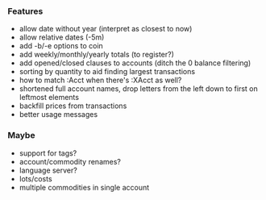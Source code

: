 ### Features

* allow date without year (interpret as closest to now)
* allow relative dates (-5m)
* add -b/-e options to coin
* add weekly/monthly/yearly totals (to register?)
* add opened/closed clauses to accounts (ditch the 0 balance filtering)
* sorting by quantity to aid finding largest transactions
* how to match :Acct when there's :XAcct as well?
* shortened full account names, drop letters from the left down to first on leftmost elements
* backfill prices from transactions
* better usage messages

### Maybe

* support for tags?
* account/commodity renames?
* language server?
* lots/costs
* multiple commodities in single account